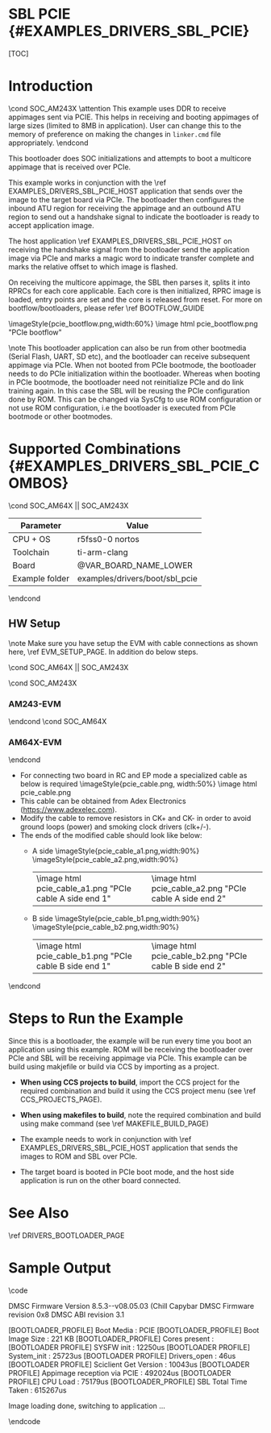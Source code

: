 # SBL PCIE {#EXAMPLES_DRIVERS_SBL_PCIE}

[TOC]

# Introduction

\cond SOC_AM243X
\attention This example uses DDR to receive appimages sent via PCIE. This helps in receiving
and booting appimages of large sizes (limited to 8MB in application). User can change
this to the memory of preference on making the changes in `linker.cmd` file appropriately.
\endcond

This bootloader does SOC initializations and attempts to boot a multicore appimage that is
received over PCIe.

This example works in conjunction with the \ref EXAMPLES_DRIVERS_SBL_PCIE_HOST application
that sends over the image to the target board via PCIe. The bootloader then configures the
inbound ATU region for receiving the appimage and an outbound ATU region to send out
a handshake signal to indicate the bootloader is ready to accept application image.

The host application \ref EXAMPLES_DRIVERS_SBL_PCIE_HOST on receiving the handshake signal
from the bootloader send the application image via PCIe and marks a magic word to indicate
transfer complete and marks the relative offset to which image is flashed.

On receiving the multicore appimage, the SBL then parses it, splits it into RPRCs for
each core applicable. Each core is then initialized, RPRC image is loaded, entry points
are set and the core is released from reset. For more on bootflow/bootloaders, please
refer \ref BOOTFLOW_GUIDE

\imageStyle{pcie_bootflow.png,width:60%}
\image html pcie_bootflow.png "PCIe bootflow"

\note This bootloader application can also be run from other bootmedia (Serial Flash,
UART, SD etc), and the bootloader can receive subsequent appimage via PCIe. When not
booted from PCIe bootmode, the bootloader needs to do PCIe initialization within the bootloader.
Whereas when booting in PCIe bootmode, the bootloader need not reinitialize PCIe and do link training
again. In this case the SBL will be reusing the PCIe configuration done by ROM. This can be
changed via SysCfg to use ROM configuration or not use ROM configuration, i.e
the bootloader is executed from PCIe bootmode or other bootmodes.

# Supported Combinations {#EXAMPLES_DRIVERS_SBL_PCIE_COMBOS}

\cond SOC_AM64X || SOC_AM243X

 Parameter      | Value
 ---------------|-----------
 CPU + OS       | r5fss0-0 nortos
 Toolchain      | ti-arm-clang
 Board          | @VAR_BOARD_NAME_LOWER
 Example folder | examples/drivers/boot/sbl_pcie

\endcond

## HW Setup

\note Make sure you have setup the EVM with cable connections as shown here, \ref EVM_SETUP_PAGE.
      In addition do below steps.

\cond SOC_AM64X || SOC_AM243X

\cond SOC_AM243X
### AM243-EVM
\endcond
\cond SOC_AM64X
### AM64X-EVM
\endcond

- For connecting two board in RC and EP mode a specialized cable as below is required
    \imageStyle{pcie_cable.png, width:50%}
    \image html pcie_cable.png
- This cable can be obtained from Adex Electronics (https://www.adexelec.com).
- Modify the cable to remove resistors in CK+ and CK- in order to avoid ground loops (power) and smoking clock drivers (clk+/-).
- The ends of the modified cable should look like below:
    - A side
        \imageStyle{pcie_cable_a1.png,width:90%}
        \imageStyle{pcie_cable_a2.png,width:90%}

        <table style="border: 0 px">
        <tr>
            <td> \image html pcie_cable_a1.png "PCIe cable A side end 1" </td>
            <td> \image html pcie_cable_a2.png "PCIe cable A side end 2" </td>
        </tr>
        </table>
    - B side
        \imageStyle{pcie_cable_b1.png,width:90%}
        \imageStyle{pcie_cable_b2.png,width:90%}

        <table style="border: 0 px">
        <tr>
            <td> \image html pcie_cable_b1.png "PCIe cable B side end 1" </td>
            <td> \image html pcie_cable_b2.png "PCIe cable B side end 2" </td>
        </tr>
        </table>
\endcond

# Steps to Run the Example

Since this is a bootloader, the example will be run every time you boot an application
using this example. ROM will be receiving the bootloader over PCIe and SBL will be receiving appimage
via PCIe. This example can be build using makjefile or build via CCS by importing as a project.

- **When using CCS projects to build**, import the CCS project for the required combination
  and build it using the CCS project menu (see \ref CCS_PROJECTS_PAGE).
- **When using makefiles to build**, note the required combination and build using
  make command (see \ref MAKEFILE_BUILD_PAGE)

- The example needs to work in conjunction with \ref EXAMPLES_DRIVERS_SBL_PCIE_HOST
  application that sends the images to ROM and SBL over PCIe.
- The target board is booted in PCIe boot mode, and the host side application is
  run on the other board connected.

# See Also

\ref DRIVERS_BOOTLOADER_PAGE

# Sample Output

\code

DMSC Firmware Version 8.5.3--v08.05.03 (Chill Capybar
DMSC Firmware revision 0x8
DMSC ABI revision 3.1

[BOOTLOADER_PROFILE] Boot Media       : PCIE
[BOOTLOADER_PROFILE] Boot Image Size  : 221 KB
[BOOTLOADER_PROFILE] Cores present    :
[BOOTLOADER PROFILE] SYSFW init                       :      12250us
[BOOTLOADER PROFILE] System_init                      :      25723us
[BOOTLOADER PROFILE] Drivers_open                     :         46us
[BOOTLOADER PROFILE] Sciclient Get Version            :      10043us
[BOOTLOADER PROFILE] Appimage reception via PCIE      :     492024us
[BOOTLOADER PROFILE] CPU Load                         :      75179us
[BOOTLOADER_PROFILE] SBL Total Time Taken             :     615267us

Image loading done, switching to application ...

\endcode
